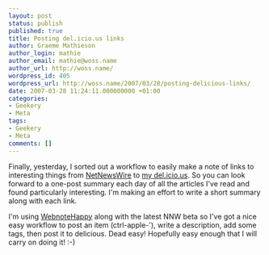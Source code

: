 ```yaml
---
layout: post
status: publish
published: true
title: Posting del.icio.us links
author: Graeme Mathieson
author_login: mathie
author_email: mathie@woss.name
author_url: http://woss.name/
wordpress_id: 405
wordpress_url: http://woss.name/2007/03/28/posting-delicious-links/
date: 2007-03-28 11:24:11.000000000 +01:00
categories:
- Geekery
- Meta
tags:
- Geekery
- Meta
comments: []
---
```

Finally, yesterday, I sorted out a workflow to easily make a note of links to interesting things from [NetNewsWire](http:&#47;&#47;www.newsgator.com&#47;NGOLProduct.aspx?ProdID=NetNewsWire) to [my del.icio.us](http:&#47;&#47;del.icio.us&#47;mathie).  So you can look forward to a one-post summary each day of all the articles I've read and found particularly interesting.  I'm making an effort to write a short summary along with each link.

I'm using [WebnoteHappy](http:&#47;&#47;www.happyapps.com&#47;webnotehappy&#47;) along with the latest NNW beta so I've got a nice easy workflow to post an item (ctrl-apple-'), write a description, add some tags, then post it to delicious.  Dead easy!  Hopefully easy enough that I will carry on doing it! :-)

